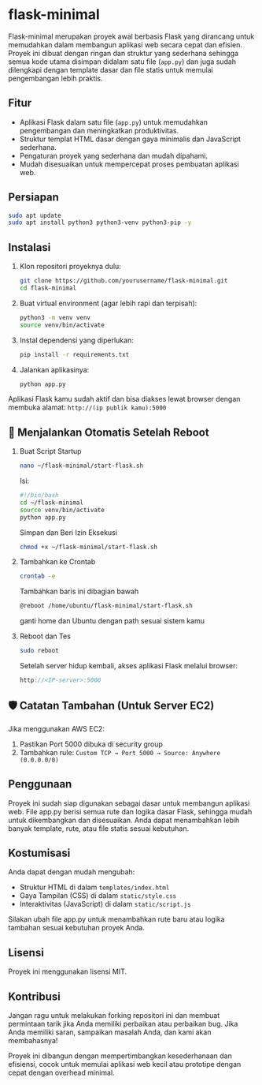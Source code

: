 # flask-minimal

Flask-minimal merupakan proyek awal berbasis Flask yang dirancang untuk memudahkan dalam membangun aplikasi web secara cepat dan efisien. Proyek ini dibuat dengan ringan dan struktur yang sederhana sehingga semua kode utama disimpan didalam satu file (`app.py`) dan juga sudah dilengkapi dengan template dasar dan file statis untuk memulai pengembangan lebih praktis.


## Fitur
- Aplikasi Flask dalam satu file (`app.py`) untuk memudahkan pengembangan dan meningkatkan produktivitas.
- Struktur templat HTML dasar dengan gaya minimalis dan JavaScript sederhana.
- Pengaturan proyek yang sederhana dan mudah dipahami.
- Mudah disesuaikan untuk mempercepat proses pembuatan aplikasi web.

## Persiapan
```bash
sudo apt update
sudo apt install python3 python3-venv python3-pip -y
```

## Instalasi

1. Klon repositori proyeknya dulu:
   ```bash
   git clone https://github.com/yourusername/flask-minimal.git
   cd flask-minimal
   ```

2. Buat virtual environment (agar lebih rapi dan terpisah):
   ```bash
   python3 -m venv venv
   source venv/bin/activate
   ```

3. Instal dependensi yang diperlukan:
   ```bash
   pip install -r requirements.txt
   ```

4. Jalankan aplikasinya:
   ```bash
   python app.py
   ```

Aplikasi Flask kamu sudah aktif dan bisa diakses lewat browser dengan membuka alamat:
`http://(ip publik kamu):5000`


## 🔁 Menjalankan Otomatis Setelah Reboot

1. Buat Script Startup
   ```bash
   nano ~/flask-minimal/start-flask.sh
   ```

   Isi:
   ```bash
   #!/bin/bash
   cd ~/flask-minimal
   source venv/bin/activate
   python app.py
   ```

   Simpan dan Beri Izin Eksekusi
   ```bash
   chmod +x ~/flask-minimal/start-flask.sh
   ```

2. Tambahkan ke Crontab
   ```bash
   crontab -e
   ```

   Tambahkan baris ini dibagian bawah
   ```bash
   @reboot /home/ubuntu/flask-minimal/start-flask.sh
   ```
   ganti home dan Ubuntu dengan path sesuai sistem kamu


3. Reboot dan Tes
   ```bash
   sudo reboot
   ```

   Setelah server hidup kembali, akses aplikasi Flask melalui browser:
   ```cpp
   http://<IP-server>:5000
   ```


## 🛡️ Catatan Tambahan (Untuk Server EC2)

Jika menggunakan AWS EC2:
1. Pastikan Port 5000 dibuka di security group
2. Tambahkan rule:
   `Custom TCP → Port 5000 → Source: Anywhere (0.0.0.0/0)`
   

## Penggunaan 

Proyek ini sudah siap digunakan sebagai dasar untuk membangun aplikasi web. File app.py berisi semua rute dan logika dasar Flask, sehingga mudah untuk dikembangkan dan disesuaikan. Anda dapat menambahkan lebih banyak template, rute, atau file statis sesuai kebutuhan.

## Kostumisasi 
Anda dapat dengan mudah mengubah:

 - Struktur HTML di dalam `templates/index.html`
 - Gaya Tampilan (CSS) di dalam `static/style.css`
 - Interaktivitas (JavaScript) di dalam `static/script.js`

Silakan ubah file app.py untuk menambahkan rute baru atau logika tambahan sesuai kebutuhan proyek Anda.

## Lisensi
Proyek ini menggunakan lisensi MIT.

## Kontribusi 
Jangan ragu untuk melakukan forking repositori ini dan membuat permintaan tarik jika Anda memiliki perbaikan atau perbaikan bug. Jika Anda memiliki saran, sampaikan masalah Anda, dan kami akan membahasnya!

Proyek ini dibangun dengan mempertimbangkan kesederhanaan dan efisiensi, cocok untuk memulai aplikasi web kecil atau prototipe dengan cepat dengan overhead minimal.
